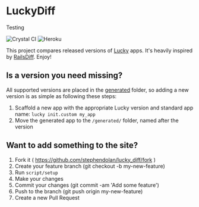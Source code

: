 # LuckyDiff

Testing

![Crystal CI](https://github.com/stephendolan/lucky_diff/workflows/Crystal%20CI/badge.svg)
![Heroku](https://heroku-badge.herokuapp.com/?app=lucky-diff)

This project compares released versions of [Lucky](https://luckyframework.org) apps. It's heavily inspired by [RailsDiff](http://railsdiff.org). Enjoy!

## Is a version you need missing?

All supported versions are placed in the [generated](/generated/) folder, so adding a new version is as simple as following these steps:

1. Scaffold a new app with the appropriate Lucky version and standard app name: `lucky init.custom my_app`
1. Move the generated app to the `/generated/` folder, named after the version

## Want to add something to the site?

1. Fork it ( https://github.com/stephendolan/lucky_diff/fork )
1. Create your feature branch (git checkout -b my-new-feature)
1. Run `script/setup`
1. Make your changes
1. Commit your changes (git commit -am 'Add some feature')
1. Push to the branch (git push origin my-new-feature)
1. Create a new Pull Request
